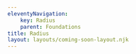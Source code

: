 ```yaml
---
eleventyNavigation:
    key: Radius
    parent: Foundations
title: Radius
layout: layouts/coming-soon-layout.njk
---
```

